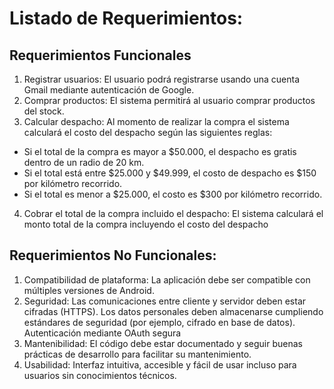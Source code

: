 # Listado de Requerimientos:

## Requerimientos Funcionales
1. Registrar  usuarios: El usuario podrá registrarse usando una cuenta Gmail mediante autenticación de Google.
2. Comprar  productos: El sistema permitirá al usuario comprar productos del stock.
3. Calcular despacho: Al momento de realizar la compra el sistema calculará el costo del despacho según las siguientes reglas:
- Si el total de la compra es mayor a $50.000, el despacho es gratis dentro de un radio de 20 km.
- Si el total está entre $25.000 y $49.999, el costo de despacho es $150 por kilómetro recorrido.
- Si el total es menor a $25.000, el costo es $300 por kilómetro recorrido.
4. Cobrar el total de la compra incluido el despacho: El sistema calculará el monto total de la compra incluyendo el costo del despacho 

## Requerimientos No Funcionales:
1. Compatibilidad de plataforma: La aplicación debe ser compatible con múltiples versiones de Android.
2. Seguridad: Las comunicaciones entre cliente y servidor deben estar cifradas (HTTPS). Los datos personales deben almacenarse cumpliendo estándares de seguridad (por ejemplo, cifrado en base de datos). Autenticación mediante OAuth segura
3. Mantenibilidad: El código debe estar documentado y seguir buenas prácticas de desarrollo para facilitar su mantenimiento.
4. Usabilidad: Interfaz intuitiva, accesible y fácil de usar incluso para usuarios sin conocimientos técnicos.

